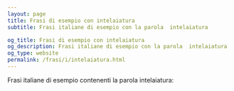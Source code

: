 ```yaml
---
layout: page
title: Frasi di esempio con intelaiatura 
subtitle: Frasi italiane di esempio con la parola  intelaiatura

og_title: Frasi di esempio con intelaiatura 
og_description: Frasi italiane di esempio con la parola  intelaiatura
og_type: website
permalink: /frasi/i/intelaiatura.html
---
```


Frasi italiane di esempio contenenti la parola intelaiatura:


